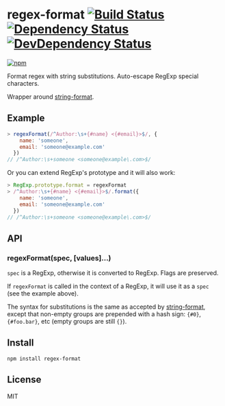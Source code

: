 # regex-format [![Build Status][travis-badge]][travis] [![Dependency Status][david-badge]][david] [![DevDependency Status][david-dev-badge]][david-dev]

[![npm](https://nodei.co/npm/regex-format.png)](https://nodei.co/npm/regex-format/)

[travis-badge]: https://travis-ci.org/eush77/regex-format.svg
[travis]: https://travis-ci.org/eush77/regex-format
[david-badge]: https://david-dm.org/eush77/regex-format.png
[david]: https://david-dm.org/eush77/regex-format
[david-dev-badge]: https://david-dm.org/eush77/regex-format/dev-status.png
[david-dev]: https://david-dm.org/eush77/regex-format#info=devDependencies

Format regex with string substitutions. Auto-escape RegExp special characters.

Wrapper around [string-format](https://www.npmjs.org/package/string-format).

## Example

```js
> regexFormat(/^Author:\s+{#name} <{#email}>$/, {
    name: 'someone',
    email: 'someone@example.com'
  })
// /^Author:\s+someone <someone@example\.com>$/
```

Or you can extend RegExp's prototype and it will also work:

```js
> RegExp.prototype.format = regexFormat
> /^Author:\s+{#name} <{#email}>$/.format({
    name: 'someone',
    email: 'someone@example.com'
  })
// /^Author:\s+someone <someone@example\.com>$/
```

## API

### regexFormat(spec, [values]...)

`spec` is a RegExp, otherwise it is converted to RegExp. Flags are preserved.

If `regexFormat` is called in the context of a RegExp, it will use it as a `spec` (see the example above).

The syntax for substitutions is the same as accepted by [string-format](https://www.npmjs.org/package/string-format), except that non-empty groups are prepended with a hash sign: `{#0}`, `{#foo.bar}`, etc (empty groups are still `{}`).

## Install

```shell
npm install regex-format
```

## License

MIT